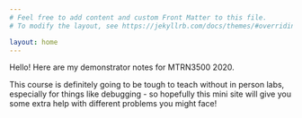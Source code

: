 ```yaml
---
# Feel free to add content and custom Front Matter to this file.
# To modify the layout, see https://jekyllrb.com/docs/themes/#overriding-theme-defaults

layout: home
---
```

Hello! Here are my demonstrator notes for MTRN3500 2020. 

This course is definitely going to be tough to teach without in person labs, especially for things like debugging - so hopefully this mini site will give you some extra help with different problems you might face!

